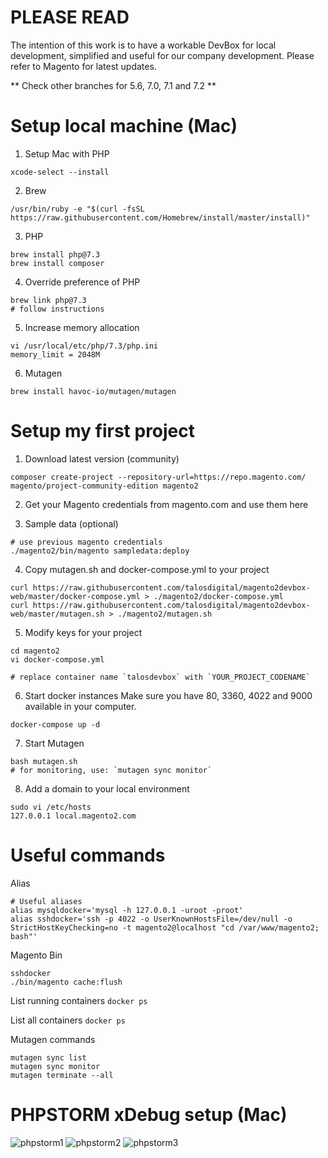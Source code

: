 # PLEASE READ

The intention of this work is to have a workable DevBox for local development, simplified and useful for our company development.
Please refer to Magento for latest updates.

** Check other branches for 5.6, 7.0, 7.1 and 7.2 **


# Setup local machine (Mac)

1. Setup Mac with PHP
```
xcode-select --install
```

2. Brew
```
/usr/bin/ruby -e "$(curl -fsSL https://raw.githubusercontent.com/Homebrew/install/master/install)"
```

3. PHP
```
brew install php@7.3
brew install composer
```

4. Override preference of PHP
```
brew link php@7.3
# follow instructions
```


5. Increase memory allocation
```
vi /usr/local/etc/php/7.3/php.ini
memory_limit = 2048M
```

6. Mutagen
```
brew install havoc-io/mutagen/mutagen
```

# Setup my first project

1. Download latest version (community)
```
composer create-project --repository-url=https://repo.magento.com/ magento/project-community-edition magento2
```

2. Get your Magento credentials from magento.com and use them here

3. Sample data (optional)
```
# use previous magento credentials
./magento2/bin/magento sampledata:deploy
```


4. Copy mutagen.sh and docker-compose.yml to your project
```
curl https://raw.githubusercontent.com/talosdigital/magento2devbox-web/master/docker-compose.yml > ./magento2/docker-compose.yml 
curl https://raw.githubusercontent.com/talosdigital/magento2devbox-web/master/mutagen.sh > ./magento2/mutagen.sh
```

5. Modify keys for your project
```
cd magento2
vi docker-compose.yml

# replace container name `talosdevbox` with `YOUR_PROJECT_CODENAME`
```

6. Start docker instances
Make sure you have 80, 3360, 4022 and 9000 available in your computer.
```
docker-compose up -d
```

7. Start Mutagen
```
bash mutagen.sh
# for monitoring, use: `mutagen sync monitor`
```

8. Add a domain to your local environment
```
sudo vi /etc/hosts
127.0.0.1 local.magento2.com
```

# Useful commands

Alias
```
# Useful aliases
alias mysqldocker='mysql -h 127.0.0.1 -uroot -proot'
alias sshdocker='ssh -p 4022 -o UserKnownHostsFile=/dev/null -o StrictHostKeyChecking=no -t magento2@localhost "cd /var/www/magento2; bash"'
```

Magento Bin
```
sshdocker
./bin/magento cache:flush
```

List running containers
```docker ps```

List all containers
```docker ps```

Mutagen commands
```
mutagen sync list
mutagen sync monitor
mutagen terminate --all
```


# PHPSTORM xDebug setup (Mac)

![phpstorm1](https://raw.githubusercontent.com/talosdigital/magento2devbox-web/master/phpstorm1.png)
![phpstorm2](https://raw.githubusercontent.com/talosdigital/magento2devbox-web/master/phpstorm2.png)
![phpstorm3](https://raw.githubusercontent.com/talosdigital/magento2devbox-web/master/phpstorm3.png)

